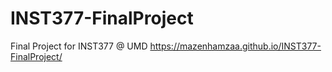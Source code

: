 # INST377-FinalProject
Final Project for INST377 @ UMD
https://mazenhamzaa.github.io/INST377-FinalProject/
